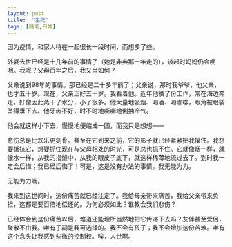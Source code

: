 ```yaml
---
layout: post
title:  "生死"
tags: [随笔,日常]
---
```


因为疫情，和家人待在一起很长一段时间，而想多了些。

<!--break-->

外婆去世已经是十几年前的事情了（她是非典那一年走的），谈起时妈妈仍会哽咽。我呢？父母百年之后，我又当如何？

父亲说到98年的事情。那已经是二十多年前了；父亲说，那时我爷爷，他父亲，也才五十岁。现在，父亲正好五十岁。我看着他。近年他换了份工作，常在海边奔走，好像因此蒸干了水分，小了很多。他大量地吸烟、喝酒、喝咖啡，眼角被眼袋坠得垂下去。他牙齿不好，时不时地嘶嘶地倒抽冷气。

他会就这样小下去，慢慢地便缩成一团，而我只是想想——

悲伤总是比欢乐更刻骨。甚至在它到来之前，它的影子就已经紧紧把我攥住。我想要抵抗它，想要抓住现在与父母相处的时光，可是总也抓不住。它就像烟一样，就像水一样，从我的指缝中，从我的眼皮子底下，就这样稀薄地流过去了。到时我一定会后悔；我已经后悔了！可是，这是没有办法的事情。我无能为力。

无能为力啊。

我来到这世间时，这份痛苦就已经注定了。我给母亲带来痛苦，我给父亲带来负担，这都是要百倍地偿还的。为何必须如此？谁教会我们悲伤？

已经体会到这份痛苦以后，难道还能理所当然地把它传递下去吗？友伴甚至爱侣，聚散不由我。唯有子嗣是我可选择的。我不会有孩子；我不会增加这份苦难。唯有这个念头让我感到些微的控制权。唉，人世啊。